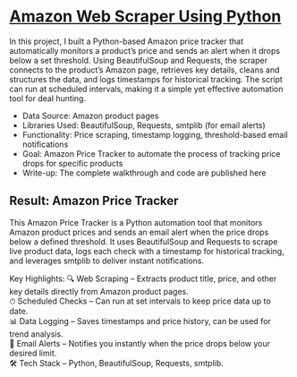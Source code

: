 # [Amazon Web Scraper Using Python](https://aljocastro.github.io/AmazonWebScrapper/)

In this project, I built a Python-based Amazon price tracker that automatically monitors a product’s price and sends an alert when it drops below a set threshold.
Using BeautifulSoup and Requests, the scraper connects to the product’s Amazon page, retrieves key details, cleans and structures the data, and logs timestamps for historical tracking. The script can run at scheduled intervals, making it a simple yet effective automation tool for deal hunting.

* Data Source: Amazon product pages
* Libraries Used: BeautifulSoup, Requests, smtplib (for email alerts)
* Functionality: Price scraping, timestamp logging, threshold-based email notifications
* Goal: Amazon Price Tracker to automate the process of tracking price drops for specific products
* Write-up: The complete walkthrough and code are published here


## Result: Amazon Price Tracker
This Amazon Price Tracker is a Python automation tool that monitors Amazon product prices and sends an email alert when the price drops below a defined threshold.
It uses BeautifulSoup and Requests to scrape live product data, logs each check with a timestamp for historical tracking, and leverages smtplib to deliver instant notifications.

Key Highlights:
🔍 Web Scraping – Extracts product title, price, and other key details directly from Amazon product pages.  
⏱ Scheduled Checks – Can run at set intervals to keep price data up to date.  
📊 Data Logging – Saves timestamps and price history, can be used for trend analysis.  
📧 Email Alerts – Notifies you instantly when the price drops below your desired limit.  
🛠 Tech Stack – Python, BeautifulSoup, Requests, smtplib.  
